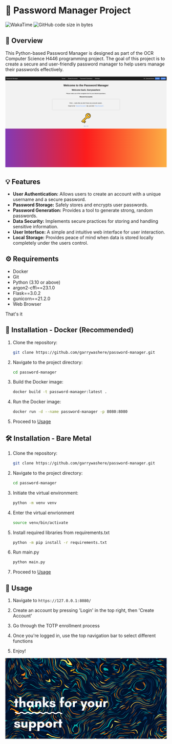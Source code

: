 # 🔑 Password Manager Project

![WakaTime](https://wakatime.com/badge/user/018d88ca-6686-4ddc-a648-a108b3febbc3/project/018d8f86-dd38-4eca-93ef-598d3d05e6aa.svg)
![GitHub code size in bytes](https://img.shields.io/github/languages/code-size/garrywashere/password-manager)

## 👀 Overview

This Python-based Password Manager is designed as part of the OCR Computer Science H446 programming project. The goal of this project is to create a secure and user-friendly password manager to help users manage their passwords effectively.

![Index](screenshots/Index.png)

## 💡 Features

-   **User Authentication:** Allows users to create an account with a unique username and a secure password.
-   **Password Storage:** Safely stores and encrypts user passwords.
-   **Password Generation:** Provides a tool to generate strong, random passwords.
-   **Data Security:** Implements secure practices for storing and handling sensitive information.
-   **User Interface:** A simple and intuitive web interface for user interaction.
-   **Local Storage:** Provides peace of mind when data is stored locally completely under the users control.

## ⚙️ Requirements

-   Docker
-   Git
-   Python (3.10 or above)
-   argon2-cffi==23.1.0
-   Flask==3.0.2
-   gunicorn==21.2.0
-   Web Browser

That's it

## 🐳 Installation - Docker (Recommended)

1. Clone the repository:

    ```bash
    git clone https://github.com/garrywashere/password-manager.git
    ```

2. Navigate to the project directory:

    ```bash
    cd password-manager
    ```

3. Build the Docker image:

    ```bash
    docker build -t password-manager:latest .
    ```

4. Run the Docker image:

    ```bash
    docker run -d --name password-manager -p 8080:8080
    ```

5. Proceed to [Usage](#-usage)

## 🛠️ Installation - Bare Metal

1. Clone the repository:

    ```bash
    git clone https://github.com/garrywashere/password-manager.git
    ```

2. Navigate to the project directory:

    ```bash
    cd password-manager
    ```

3. Initiate the virtual environment:

    ```bash
    python -m venv venv
    ```

4. Enter the virtual envrionment

    ```bash
    source venv/bin/activate
    ```

5. Install required libraries from requirements.txt

    ```bash
    python -m pip install -r requirements.txt
    ```

6. Run main.py

    ```bash
    python main.py
    ```

7. Proceed to [Usage](#-usage)

## 🚀 Usage

1. Navigate to `https://127.0.0.1:8080/`

2. Create an account by pressing 'Login' in the top right, then 'Create Account'

3. Go through the TOTP enrollment process

4. Once you're logged in, use the top navigation bar to select different functions

5. Enjoy!

![thanks](/static/images/thanks.png)
